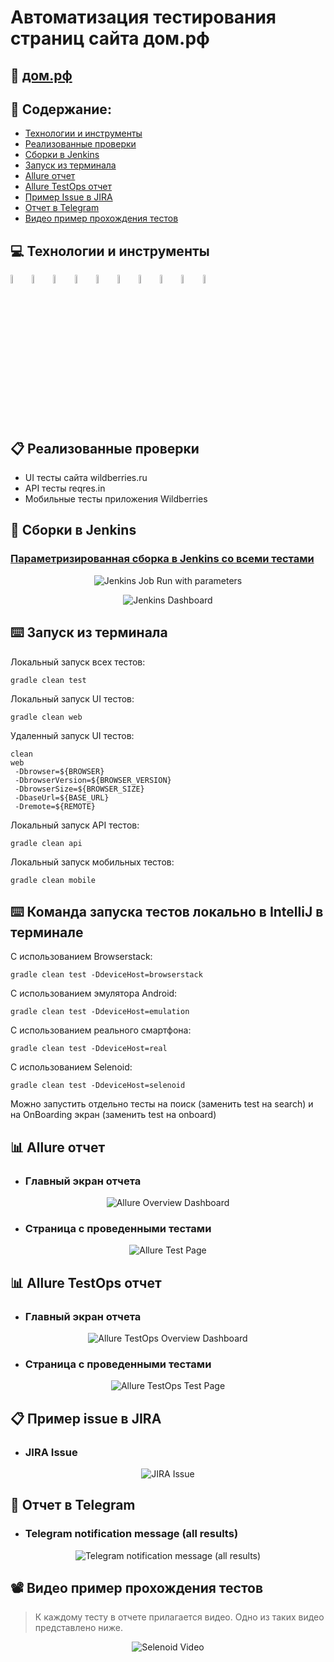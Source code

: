 # Автоматизация тестирования страниц сайта дом.рф
## :link: <a target="_blank" href="https://xn--d1aqf.xn--p1ai/">дом.рф</a>

## :page_with_curl: Содержание:

- <a href="#computer-сode_stack">Технологии и инструменты</a>
- <a href="#clipboard-реализованные-проверки">Реализованные проверки</a>
- <a href="#robot-сборки-в-Jenkins">Сборки в Jenkins</a>
- <a href="#keyboard-запуск-из-терминала">Запуск из терминала</a>
- <a href="#bar_chart-allure-отчет">Allure отчет</a>
- <a href="#bar_chart-allure-testops-отчет">Allure TestOps отчет</a>
- <a href="#clipboard-пример-issue-в-jira">Пример Issue в JIRA</a>
- <a href="#robot-отчет-в-telegram">Отчет в Telegram</a>
- <a href="#film_projector-видео-пример-прохождения-тестов">Видео пример прохождения тестов</a>

## :computer: Технологии и инструменты
<p align="left">
<img width="6%" title="Java" src="images/logo/Java.svg">
<img width="6%" title="Selenide" src="images/logo/Selenide.svg">
<img width="6%" title="Allure Report" src="images/logo/Allure_Report.svg">
<img width="6%" title="Gradle" src="images/logo/Gradle.svg">
<img width="6%" title="JUnit5" src="images/logo/JUnit5.svg">
<img width="6%" title="IntelliJ IDEA" src="images/logo/Intelij_IDEA.svg">
<img width="6%" title="Selenoid" src="images/logo/Selenoid.svg">
<img width="6%" title="GitHub" src="images/logo/GitHub.svg">
<img width="6%" title="Jenkins" src="images/logo/Jenkins.svg">
<img width="6%" title="Telegram" src="images/logo/Telegram.svg">
</p>

## :clipboard: Реализованные проверки

- UI тесты сайта wildberries.ru
- API тесты reqres.in
- Мобильные тесты приложения Wildberries

## :robot: Сборки в Jenkins
### <a target="_blank" href="https://jenkins.autotests.cloud/job/C13-yurikulagin-qa-guru-13-14-autotests/">Параметризированная сборка в Jenkins со всеми тестами</a>
<p align="center">
<img title="Jenkins Job Run with parameters" src="images/screenshots/jenkins-run.png">
</p>
<p align="center">
<img title="Jenkins Dashboard" src="images/screenshots/jenkins-dashboard-all.png">
</p>


## :keyboard: Запуск из терминала
Локальный запуск всех тестов:
```
gradle clean test
```

Локальный запуск UI тестов:
```
gradle clean web
```

Удаленный запуск UI тестов:
```
clean
web
 -Dbrowser=${BROWSER}
 -DbrowserVersion=${BROWSER_VERSION}
 -DbrowserSize=${BROWSER_SIZE}
 -DbaseUrl=${BASE_URL}
 -Dremote=${REMOTE}
```

Локальный запуск API тестов:
```
gradle clean api
```

Локальный запуск мобильных тестов:
```
gradle clean mobile
```

## :keyboard: Команда запуска тестов локально в IntelliJ в терминале

С использованием Browserstack:
```
gradle clean test -DdeviceHost=browserstack
```

С использованием эмулятора Android:
```
gradle clean test -DdeviceHost=emulation
```

С использованием реального смартфона:
```
gradle clean test -DdeviceHost=real
```

С использованием Selenoid:
```
gradle clean test -DdeviceHost=selenoid
```

Можно запустить отдельно тесты на поиск (заменить test на search) и на OnBoarding экран (заменить test на onboard)




## :bar_chart: Allure отчет
- ### Главный экран отчета
<p align="center">
<img title="Allure Overview Dashboard" src="images/screenshots/allure-main-page.png">
</p>

- ### Страница с проведенными тестами
<p align="center">
<img title="Allure Test Page" src="images/screenshots/allure-test-page.png">
</p>

## :bar_chart: Allure TestOps отчет
- ### Главный экран отчета
<p align="center">
<img title="Allure TestOps Overview Dashboard" src="images/screenshots/allure-test-ops-main-page.png">
</p>

- ### Страница с проведенными тестами
<p align="center">
<img title="Allure TestOps Test Page" src="images/screenshots/allure-test-ops-test-page.png">
</p>

## :clipboard: Пример issue в JIRA
- ### JIRA Issue
<p align="center">
<img title="JIRA Issue" src="images/screenshots/jira.png">
</p>

## :robot: Отчет в Telegram
- ### Telegram notification message (all results)
<p align="center">
<img title="Telegram notification message (all results)" src="images/screenshots/telegram-bot.png">
</p>

## :film_projector: Видео пример прохождения тестов
> К каждому тесту в отчете прилагается видео. Одно из таких видео представлено ниже.
<p align="center">
  <img title="Selenoid Video" src="images/gif/test-run.gif">
</p>

